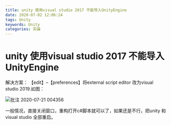 ```yaml
---
title: unity 使用visual studio 2017 不能导入UnityEngine
date: 2020-07-02 12:06:24
tags: Unity
keywords: Unity
categories: 实操
---
```




# unity 使用visual studio 2017 不能导入UnityEngine

解决方案： 
 【edit】–【preferences】将external script editor 改为visual studio 2019.如图： 



![批注 2020-07-21 004356](https://lalalademaxiya01.oss-cn-beijing.aliyuncs.com/img20200721004411.png)

一般情况，直接关闭窗口，重构打开c#脚本就可以了，如果还是不行，把unity 和 visual studio  全部重启。